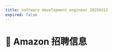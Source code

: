 ```yaml
---
title: software development engineer 20250313
expired: false
---
```


# 📌 Amazon 招聘信息

<JobPostingTable job-posting-json-path="amazon/data/software-development-engineer-20250313.json" />
